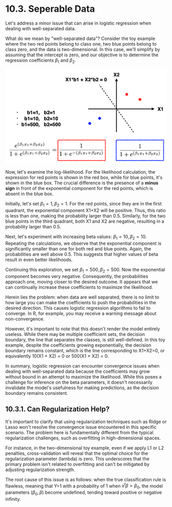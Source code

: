 # 10.3. Seperable Data

Let's address a minor issue that can arise in logistic regression when dealing with well-separated data.

What do we mean by "well-separated data"? Consider the toy example where the two red points belong to class one, two blue points belong to class zero, and the data is two-dimensional. In this case, we'll simplify by assuming that the intercept is zero, and our objective is to determine the regression coefficients $\beta_1$ and $\beta_2.$

![Separable Toy Data](../_images/w10_separable_toy_data.png)

Now, let's examine the log-likelihood. For the likelihood calculation, the expression for red points is shown in the red box, while for blue points, it's shown in the blue box. The crucial difference is the presence of a **minus sign** in front of the exponential component for the red points, which is absent in the blue box.

Initially, let's set $\beta_1 = 1, \beta_2 = 1.$ For the red points, since they are in the first quadrant, the exponential component X1+X2 will be positive. Thus, this ratio is less than one, making the probability larger than 0.5. Similarly, for the two blue points in the third quadrant, both X1 and X2 are negative, resulting in a probability larger than 0.5.

Next, let's experiment with increasing beta values: $\beta_1 = 10, \beta_2 = 10.$ Repeating the calculations, we observe that the exponential component is significantly smaller than one for both red and blue points. Again, the probabilities are well above 0.5. This suggests that higher values of beta result in even better likelihoods.

Continuing this exploration, we set $\beta_1 = 500, \beta_2 = 500.$ Now the exponential component becomes very negative. Consequently, the probabilities approach one, moving closer to the desired outcome. It appears that we can continually increase these coefficients to maximize the likelihood.

Herein lies the problem: when data are well separated, there is no limit to how large you can make the coefficients to push the probabilities in the desired direction. This causes logistic regression algorithms to fail to converge. In R, for example, you may receive a warning message about non-convergence.

However, it's important to note that this doesn't render the model entirely useless. While there may be multiple coefficient sets, the decision boundary, the line that separates the classes, is still well-defined. In this toy example, despite the coefficients growing exponentially, the decision boundary remains constant, which is the line corresponding to X1+X2=0, or equivalently 10(X1 + X2) = 0 or 500(X1 + X2) = 0.

In summary, logistic regression can encounter convergence issues when dealing with well-separated data because the coefficients may grow without bound in an attempt to maximize the likelihood. While this poses a challenge for inference on the beta parameters, it doesn't necessarily invalidate the model's usefulness for making predictions, as the decision boundary remains consistent.

## 10.3.1. Can Regularization Help?

It's important to clarify that using regularization techniques such as Ridge or Lasso won't resolve the convergence issue encountered in this specific scenario. The problem here is fundamentally different from the typical regularization challenges, such as overfitting in high-dimensional spaces.

For instance, in the two-dimensional toy example, even if we apply L1 or L2 penalties, cross-validation will reveal that the optimal choice for the regularization parameter (lambda) is zero. This underscores that the primary problem isn't related to overfitting and can't be mitigated by adjusting regularization strength.

The root cause of this issue is as follows: when the true classification rule is flawless, meaning that Y=1 with a probability of 1 when $x^t \beta > \beta_0,$ the model parameters $(\beta_0, \beta)$ become undefined, tending toward positive or negative infinity.
